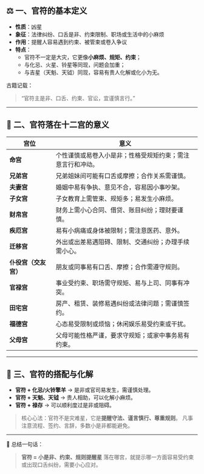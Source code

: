 ## ⚖️ 一、官符的基本定义

- **性质**：凶星
- **象征**：法律纠纷、口舌是非、约束限制、职场或生活中的小麻烦
- **作用**：提醒人容易遇到约束、被管束或卷入争议
- **特点**：
  - 官符不一定是大灾，它更像**小麻烦、规矩、约束**；
  - 与化忌、火星、铃星等同现，问题会加重；
  - 与吉星（天魁、天钺）同现，容易有贵人化解或化小为无。

古籍记载：

> “官符主是非、口舌、约束、官讼，宜谨慎言行。”

------

## 🧩 二、官符落在十二宫的意义

| 宫位                 | 意义                                                       |
| -------------------- | ---------------------------------------------------------- |
| **命宫**             | 个性谨慎或易卷入小是非；性格受规矩约束；需注意言行和冲动。 |
| **兄弟宫**           | 兄弟姐妹间可能有口舌或摩擦；合作关系需谨慎。               |
| **夫妻宫**           | 婚姻中易有争执、意见不合，容易因小事吵架。                 |
| **子女宫**           | 子女教育上需管束、规矩多；易发生小麻烦。                   |
| **财帛宫**           | 财务上需小心合同、借贷、账目纠纷；理财要谨慎。             |
| **疾厄宫**           | 易有小病痛或身体被限制；需注意医药、意外。                 |
| **迁移宫**           | 外出或出差易遇阻碍、限制、交通纠纷；办理手续需小心。       |
| **仆役宫（交友宫）** | 朋友或同事易有口舌、摩擦；合作需遵守规则。                 |
| **官禄宫**           | 事业受约束、职场需守规矩、易与上司、同事有冲突。           |
| **田宅宫**           | 房产、租赁、装修易遇纠纷或法律问题；需谨慎签约。           |
| **福德宫**           | 心态易受限制或烦恼；休闲娱乐易受约束或干扰。               |
| **父母宫**           | 父母可能性格严谨，要求守规矩；或家中事务易有约束。         |

------

## 🔮 三、官符的搭配与化解

- **官符 + 化忌/火铃擎羊** → 是非或官司易发生，需谨慎处理。
- **官符 + 天魁、天钺** → 贵人相助，可以化解小麻烦。
- **官符 + 禄存** → 可以顺利度过是非或阻碍。

> 核心心法：官符不是灾难星，它是**提醒守法、谨言慎行、尊重规则**。
>  凡事注意流程、签约、言辞，多数小是非都能避免。

------

📘 总结一句话：

> **官符 = 小是非、约束、规则提醒星**
>  落在哪宫，就提示哪一方面容易受约束或出现口舌纠纷，需要小心应对。